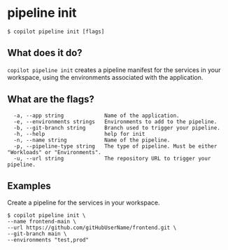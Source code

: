 # pipeline init
```console
$ copilot pipeline init [flags]
```

## What does it do?
`copilot pipeline init` creates a pipeline manifest for the services in your workspace, using the environments associated with the application.

## What are the flags?
```
  -a, --app string             Name of the application.
  -e, --environments strings   Environments to add to the pipeline.
  -b, --git-branch string      Branch used to trigger your pipeline.
  -h, --help                   help for init
  -n, --name string            Name of the pipeline.
  -p, --pipeline-type string   The type of pipeline. Must be either "Workloads" or "Environments".
  -u, --url string             The repository URL to trigger your pipeline.
```

## Examples
Create a pipeline for the services in your workspace.
```console
$ copilot pipeline init \
--name frontend-main \
--url https://github.com/gitHubUserName/frontend.git \
--git-branch main \
--environments "test,prod" 
```